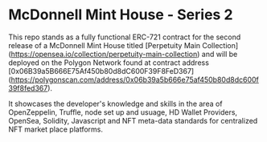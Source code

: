 # McDonnell Mint House - Series 2

This repo stands as a fully functional ERC-721 contract for the second release of a McDonnell Mint House titled [Perpetuity Main Collection] (https://opensea.io/collection/perpetuity-main-collection) and will be deployed on the Polygon Network found at contract address [0x06B39a5B666E75Af450b80d8dC600F39F8FeD367] (https://polygonscan.com/address/0x06b39a5b666e75af450b80d8dc600f39f8fed367).

It showcases the developer's knowledge and skills in the area of OpenZeppelin, Truffle, node set up and usuage, HD Wallet Providers, OpenSea, Solidity, Javascript and NFT meta-data standards for centralized NFT market place platforms.
